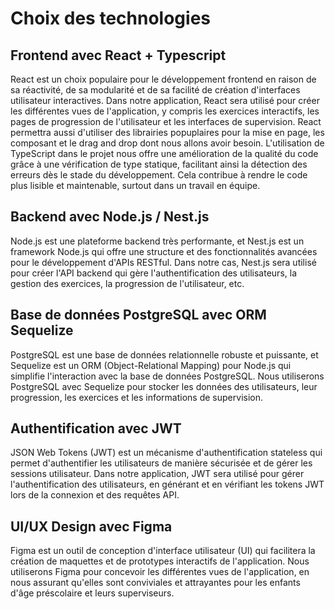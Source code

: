 # Choix des technologies

## Frontend avec React + Typescript

React est un choix populaire pour le développement frontend en raison de sa réactivité, de sa modularité et de sa facilité de création d'interfaces utilisateur interactives. Dans notre application, React sera utilisé pour créer les différentes vues de l'application, y compris les exercices interactifs, les pages de progression de l'utilisateur et les interfaces de supervision. React permettra aussi d'utiliser des librairies popuplaires pour la mise en page, les composant et le drag and drop dont nous allons avoir besoin. L'utilisation de TypeScript dans le projet nous offre une amélioration de la qualité du code grâce à une vérification de type statique, facilitant ainsi la détection des erreurs dès le stade du développement. Cela contribue à rendre le code plus lisible et maintenable, surtout dans un travail en équipe.

## Backend avec Node.js / Nest.js

Node.js est une plateforme backend très performante, et Nest.js est un framework Node.js qui offre une structure et des fonctionnalités avancées pour le développement d'APIs RESTful. Dans notre cas, Nest.js sera utilisé pour créer l'API backend qui gère l'authentification des utilisateurs, la gestion des exercices, la progression de l'utilisateur, etc.

## Base de données PostgreSQL avec ORM Sequelize

PostgreSQL est une base de données relationnelle robuste et puissante, et Sequelize est un ORM (Object-Relational Mapping) pour Node.js qui simplifie l'interaction avec la base de données PostgreSQL. Nous utiliserons PostgreSQL avec Sequelize pour stocker les données des utilisateurs, leur progression, les exercices et les informations de supervision.

## Authentification avec JWT

JSON Web Tokens (JWT) est un mécanisme d'authentification stateless qui permet d'authentifier les utilisateurs de manière sécurisée et de gérer les sessions utilisateur. Dans notre application, JWT sera utilisé pour gérer l'authentification des utilisateurs, en générant et en vérifiant les tokens JWT lors de la connexion et des requêtes API.

## UI/UX Design avec Figma

Figma est un outil de conception d'interface utilisateur (UI) qui facilitera la création de maquettes et de prototypes interactifs de l'application. Nous utiliserons Figma pour concevoir les différentes vues de l'application, en nous assurant qu'elles sont conviviales et attrayantes pour les enfants d'âge préscolaire et leurs superviseurs.
